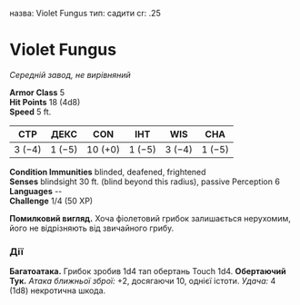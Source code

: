назва: Violet Fungus тип: садити cr: .25

# Violet Fungus
_Середній завод, не вирівняний_

**Armor Class** 5    
**Hit Points** 18 (4d8)    
**Speed** 5 ft.

| СТР    | ДЕКС   | CON     | ІНТ    | WIS    | CHA    |
| ------ | ------ | ------- | ------ | ------ | ------ |
| 3 (−4) | 1 (−5) | 10 (+0) | 1 (−5) | 3 (−4) | 1 (−5) |

**Condition Immunities** blinded, deafened, frightened    
**Senses** blindsight 30 ft. (blind beyond this radius), passive Perception 6    
**Languages** --    
**Challenge** 1/4 (50 XP)

**Помилковий вигляд.** Хоча фіолетовий грибок залишається нерухомим, його не відрізняють від звичайного грибу.

### Дії
**Багатоатака.** Грибок зробив 1d4 тап обертань Touch 1d4. **Обертаючий Тук.** _Атака ближньої зброї:_ +2, досягаючи 10, однієї істоти. _Удача:_ 4 (1d8) некротична шкода.
